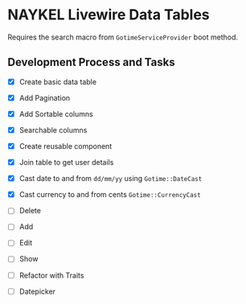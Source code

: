 # NAYKEL Livewire Data Tables

Requires the search macro from `GotimeServiceProvider` boot method.


## Development Process and Tasks

- [x] Create basic data table
- [x] Add Pagination
- [x] Add Sortable columns
- [x] Searchable columns
- [x] Create reusable <th> component
- [x] Join table to get user details
- [x] Cast date to and from `dd/mm/yy` using `Gotime::DateCast`
- [x] Cast currency to and from cents `Gotime::CurrencyCast`
- [ ] Delete
- [ ] Add
- [ ] Edit
- [ ] Show
- [ ] Refactor with Traits
- [ ] Datepicker







